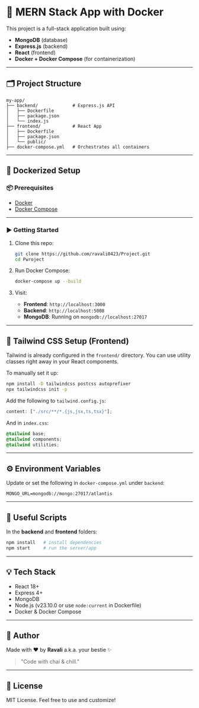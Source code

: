 # 🚀 MERN Stack App with Docker

This project is a full-stack application built using:

- **MongoDB** (database)
- **Express.js** (backend)
- **React** (frontend)
- **Docker + Docker Compose** (for containerization)

---

## 🗂 Project Structure

```
my-app/
├── backend/             # Express.js API
│   ├── Dockerfile
│   ├── package.json
│   └── index.js
├── frontend/            # React App
│   ├── Dockerfile
│   ├── package.json
│   └── public/
├── docker-compose.yml   # Orchestrates all containers
```

---

## 🐳 Dockerized Setup

### 📦 Prerequisites

- [Docker](https://www.docker.com/products/docker-desktop/)
- [Docker Compose](https://docs.docker.com/compose/)

---

### ▶️ Getting Started

1. Clone this repo:

   ```bash
   git clone https://github.com/ravali0423/Project.git
   cd Pwroject
   ```

2. Run Docker Compose:

   ```bash
   docker-compose up --build
   ```

3. Visit:

   - **Frontend**: `http://localhost:3000`
   - **Backend**: `http://localhost:5008`
   - **MongoDB**: Running on `mongodb://localhost:27017`

---

## 🎨 Tailwind CSS Setup (Frontend)

Tailwind is already configured in the `frontend/` directory. You can use utility classes right away in your React components.

To manually set it up:

```bash
npm install -D tailwindcss postcss autoprefixer
npx tailwindcss init -p
```

Add the following to `tailwind.config.js`:

```js
content: ["./src/**/*.{js,jsx,ts,tsx}"];
```

And in `index.css`:

```css
@tailwind base;
@tailwind components;
@tailwind utilities;
```

---

## ⚙️ Environment Variables

Update or set the following in `docker-compose.yml` under `backend`:

```env
MONGO_URL=mongodb://mongo:27017/atlantis
```

---

## 📁 Useful Scripts

In the **backend** and **frontend** folders:

```bash
npm install   # install dependencies
npm start     # run the server/app
```

---

## 💡 Tech Stack

- React 18+
- Express 4+
- MongoDB
- Node.js (v23.10.0 or use `node:current` in Dockerfile)
- Docker & Docker Compose

---

## 🧁 Author

Made with ❤️ by **Ravali** a.k.a. your bestie ✨

> "Code with chai & chill."

---

## 📜 License

MIT License. Feel free to use and customize!
